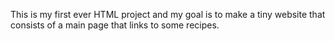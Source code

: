 This is my first ever HTML project and my goal
is to make a tiny website that consists
of a main page that links to some recipes.